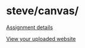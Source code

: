 # steve/canvas/

[Assignment details](/homework/canvas)

[View your uploaded website](https://mpaulweeks.github.io/cfc2018/students/steve/canvas/)
